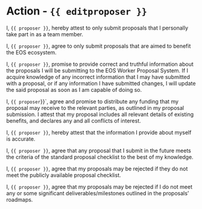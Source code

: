 # Action - `{{ editproposer }}`

I, `{{ proposer }}`, hereby attest to only submit proposals that I personally take part in as a team member.

I, `{{ proposer }}`, agree to only submit proposals that are aimed to benefit the EOS ecosystem.

I, `{{ proposer }}`, promise to provide correct and truthful information about the proposals I will be submitting to the EOS Worker Proposal System. If I acquire knowledge of any incorrect information that I may have submitted with a proposal, or if any information I have submitted changes, I will update the said proposal as soon as I am capable of doing so.

I, `{{ proposer`}}`, agree and promise to distribute any funding that my proposal may receive to the relevant parties, as outlined in my proposal submission. I attest that my proposal includes all relevant details of existing benefits, and declares any and all conflicts of interest.

I, `{{ proposer }}`, hereby attest that the information I provide about myself is accurate.

I, `{{ proposer }}`, agree that any proposal that I submit in the future meets the criteria of the standard proposal checklist to the best of my knowledge.

I, `{{ proposer }}`, agree that my proposals may be rejected if they do not meet the publicly available proposal checklist.

I, `{{ proposer }}`, agree that my proposals may be rejected if I do not meet any or some significant deliverables/milestones outlined in the proposals’ roadmaps.
